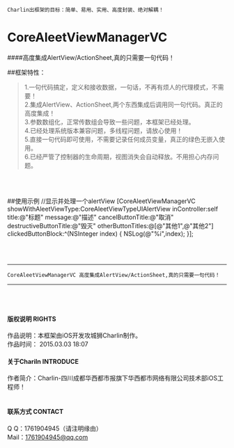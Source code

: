 
    Charlin出框架的目标：简单、易用、实用、高度封装、绝对解耦！

# CoreAleetViewManagerVC
####高度集成AlertView/ActionSheet,真的只需要一句代码！



##框架特性：<br />
>1.一句代码搞定，定义和接收数据，一句话，不再有烦人的代理模式，不需要！<br />
>2.集成AlertView、ActionSheet,两个东西集成后调用同一句代码。真正的高度集成！<br />
>3.参数数组化，正常传数组会导致一些问题，本框架已经处理。<br />
>4.已经处理系统版本兼容问题，多线程问题，请放心使用！<br />
>5.直接一句代码即可使用，不需要记录任何成员变量，真正的绿色无嵌入使用。<br />
>6.已经严管了控制器的生命周期，视图消失会自动释放。不用担心内存问题。<br />

<br /><br />

##使用示例
    //显示并处理一个alertView
    [CoreAleetViewManagerVC showWithAleetViewType:CoreAleetViewTypeUIAlertView inController:self title:@"标题" message:@"描述" cancelButtonTitle:@"取消" destructiveButtonTitle:@"毁灭" otherButtonTitles:@[@"其他1",@"其他2"] clickedButtonBlock:^(NSInteger index) {
        NSLog(@"%i",index);
    }];


<br /><br />

-----
    CoreAleetViewManagerVC 高度集成AlertView/ActionSheet,真的只需要一句代码！
-----

<br /><br />




#### 版权说明 RIGHTS <br />
作品说明：本框架由iOS开发攻城狮Charlin制作。<br />
作品时间： 2015.03.03 18:07<br />

#### 关于Chariln INTRODUCE <br />
作者简介：Charlin-四川成都华西都市报旗下华西都市网络有限公司技术部iOS工程师！<br /><br />


#### 联系方式 CONTACT <br />
Q    Q：1761904945（请注明缘由）<br />
Mail：1761904945@qq.com<br />
